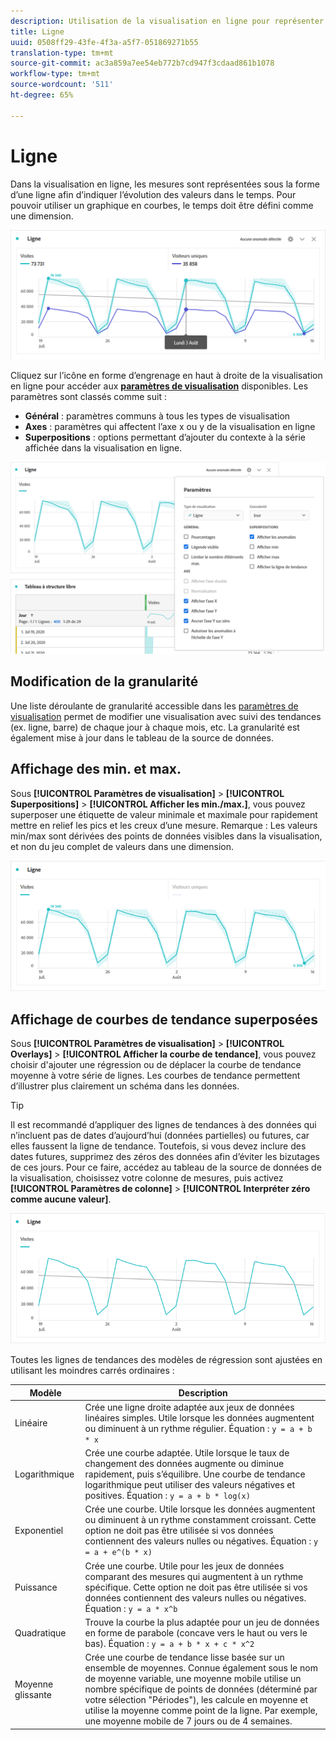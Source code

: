 ```yaml
---
description: Utilisation de la visualisation en ligne pour représenter les jeux de données des tendances (temporels).
title: Ligne
uuid: 0508ff29-43fe-4f3a-a5f7-051869271b55
translation-type: tm+mt
source-git-commit: ac3a859a7ee54eb772b7cd947f3cdaad861b1078
workflow-type: tm+mt
source-wordcount: '511'
ht-degree: 65%

---
```



# Ligne

Dans la visualisation en ligne, les mesures sont représentées sous la forme d’une ligne afin d’indiquer l’évolution des valeurs dans le temps. Pour pouvoir utiliser un graphique en courbes, le temps doit être défini comme une dimension.

![Visualisation en ligne](assets/line-viz.png)

Cliquez sur l’icône en forme d’engrenage en haut à droite de la visualisation en ligne pour accéder aux [**paramètres de visualisation**](freeform-analysis-visualizations.md) disponibles. Les paramètres sont classés comme suit :

* **Général** : paramètres communs à tous les types de visualisation
* **Axes** : paramètres qui affectent l’axe x ou y de la visualisation en ligne
* **Superpositions** : options permettant d’ajouter du contexte à la série affichée dans la visualisation en ligne.

![Paramètres de visualisation](assets/viz-settings-modal.png)

## Modification de la granularité

Une liste déroulante de granularité accessible dans les [paramètres de visualisation](freeform-analysis-visualizations.md) permet de modifier une visualisation avec suivi des tendances (ex. ligne, barre) de chaque jour à chaque mois, etc. La granularité est également mise à jour dans le tableau de la source de données.

## Affichage des min. et max.

Sous **[!UICONTROL Paramètres de visualisation]** > **[!UICONTROL Superpositions]** > **[!UICONTROL Afficher les min./max.]**, vous pouvez superposer une étiquette de valeur minimale et maximale pour rapidement mettre en relief les pics et les creux d’une mesure. Remarque : Les valeurs min/max sont dérivées des points de données visibles dans la visualisation, et non du jeu complet de valeurs dans une dimension.

![Afficher les min./max.](assets/min-max-labels.png)

## Affichage de courbes de tendance superposées

Sous **[!UICONTROL Paramètres de visualisation]** > **[!UICONTROL Overlays]** > **[!UICONTROL Afficher la courbe de tendance]**, vous pouvez choisir d&#39;ajouter une régression ou de déplacer la courbe de tendance moyenne à votre série de lignes. Les courbes de tendance permettent d’illustrer plus clairement un schéma dans les données.

>[!TIP]
>
>Il est recommandé d’appliquer des lignes de tendances à des données qui n’incluent pas de dates d’aujourd’hui (données partielles) ou futures, car elles faussent la ligne de tendance. Toutefois, si vous devez inclure des dates futures, supprimez des zéros des données afin d’éviter les bizutages de ces jours. Pour ce faire, accédez au tableau de la source de données de la visualisation, choisissez votre colonne de mesures, puis activez **[!UICONTROL Paramètres de colonne]** > **[!UICONTROL Interpréter zéro comme aucune valeur]**.

![Courbe de tendance linéaire](assets/show-linear-trendline.png)

Toutes les lignes de tendances des modèles de régression sont ajustées en utilisant les moindres carrés ordinaires :

| Modèle | Description |
| --- | --- |
| Linéaire | Crée une ligne droite adaptée aux jeux de données linéaires simples. Utile lorsque les données augmentent ou diminuent à un rythme régulier. Équation : `y = a + b * x` |
| Logarithmique | Crée une courbe adaptée. Utile lorsque le taux de changement des données augmente ou diminue rapidement, puis s’équilibre. Une courbe de tendance logarithmique peut utiliser des valeurs négatives et positives. Équation : `y = a + b * log(x)` |
| Exponentiel | Crée une courbe. Utile lorsque les données augmentent ou diminuent à un rythme constamment croissant. Cette option ne doit pas être utilisée si vos données contiennent des valeurs nulles ou négatives. Équation : `y = a + e^(b * x)` |
| Puissance | Crée une courbe. Utile pour les jeux de données comparant des mesures qui augmentent à un rythme spécifique. Cette option ne doit pas être utilisée si vos données contiennent des valeurs nulles ou négatives. Équation : `y = a * x^b` |
| Quadratique | Trouve la courbe la plus adaptée pour un jeu de données en forme de parabole (concave vers le haut ou vers le bas). Équation : `y = a + b * x + c * x^2` |
| Moyenne glissante | Crée une courbe de tendance lisse basée sur un ensemble de moyennes. Connue également sous le nom de moyenne variable, une moyenne mobile utilise un nombre spécifique de points de données (déterminé par votre sélection &quot;Périodes&quot;), les calcule en moyenne et utilise la moyenne comme point de la ligne. Par exemple, une moyenne mobile de 7 jours ou de 4 semaines. |
